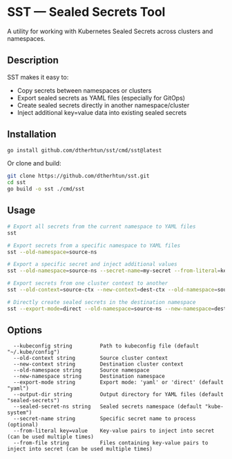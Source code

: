 # SST — Sealed Secrets Tool

A utility for working with Kubernetes Sealed Secrets across clusters and namespaces.

## Description

SST makes it easy to:
- Copy secrets between namespaces or clusters
- Export sealed secrets as YAML files (especially for GitOps)
- Create sealed secrets directly in another namespace/cluster
- Inject additional key=value data into existing sealed secrets

## Installation

```bash
go install github.com/dtherhtun/sst/cmd/sst@latest
```

Or clone and build:

```bash
git clone https://github.com/dtherhtun/sst.git
cd sst
go build -o sst ./cmd/sst
```

## Usage

```bash
# Export all secrets from the current namespace to YAML files
sst

# Export secrets from a specific namespace to YAML files
sst --old-namespace=source-ns

# Export a specific secret and inject additional values
sst --old-namespace=source-ns --secret-name=my-secret --from-literal=key=value

# Export secrets from one cluster context to another
sst --old-context=source-ctx --new-context=dest-ctx --old-namespace=source-ns --new-namespace=dest-ns

# Directly create sealed secrets in the destination namespace
sst --export-mode=direct --old-namespace=source-ns --new-namespace=dest-ns
```

## Options

```
  --kubeconfig string         Path to kubeconfig file (default "~/.kube/config")
  --old-context string        Source cluster context
  --new-context string        Destination cluster context
  --old-namespace string      Source namespace
  --new-namespace string      Destination namespace
  --export-mode string        Export mode: 'yaml' or 'direct' (default "yaml")
  --output-dir string         Output directory for YAML files (default "sealed-secrets")
  --sealed-secret-ns string   Sealed secrets namespace (default "kube-system")
  --secret-name string        Specific secret name to process (optional)
  --from-literal key=value    Key-value pairs to inject into secret (can be used multiple times)
  --from-file string          Files containing key-value pairs to inject into secret (can be used multiple times)
```
